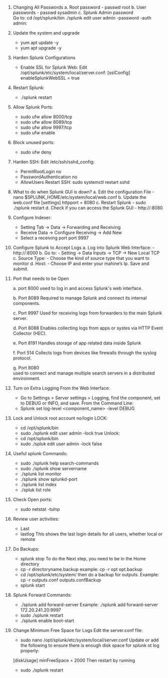1. Changing All Passwords
      a. Root password
            - passwd root
      b.  User passwords
            - passwd sysadmin
      c. Splunk Admin password   
Go to:  cd /opt/splunk/bin
./splunk edit user admin -password <NewPassword> -auth admin:<OldPassword>

2. Update the system and upgrade
      - yum apt update -y
      - yum apt upgrade -y

3. Harden Splunk Configurations
      - Enable SSL for Splunk Web:  Edit
/opt/splunk/etc/system/local/server.conf:
[sslConfig]
enableSplunkWebSSL = true

4. Restart Splunk:
     - ./splunk restart
 
5. Allow Splunk Ports:
     - sudo ufw allow 8000/tcp
     - sudo ufw allow 8089/tcp
     - sudo ufw allow 9997/tcp
     - sudo ufw enable

6. Block unused ports:
     - sudo ufw deny <port>

7. Harden SSH:  Edit /etc/ssh/sshd_config:
     - PermitRootLogin no
     - PasswordAuthentication no
     - AllowUsers <specific-user>
 Restart SSH:   sudo systemctl restart sshd

8. What to do when Splunk GUI is down?
     a. Edit the configuration File
          - nano $SPLUNK_HOME/etc/system/local/web.conf
     b. Update the web.conf  file
          [settings]
          httpport = 8080
     c. Restart Splunk
          - sudo ./splunk restart
     d. Check if you can access the Splunk GUI
          - http://<hostname or your ip>:8080

 9. Configure Indexer:
     - Setting Tab → Data → Forwarding and Receiving
     - Receive Data → Configure Receiving → Add New
     -  Select a receiving port port 9997 	

10. Configure Splunk to Accept Logs
     a. Log into Splunk Web Interface:
          - http://<splunk-server-ip>:8000
     b. Go to:
          - Setting → Data Inputs → TCP → New Local TCP
     c. Source Type:
          - Choose the kind of source type that you want to monitor
     d. Host: 
          - Choose IP and enter your mahine’s Ip.
     Save and submit.

11. Port that needs to be Open 

    a. port 8000
            used to log in and access Splunk's web interface.

    b. Port 8089
            Required to manage Splunk and connect its internal components.

    c. Port 9997
            Used for receiving logs from forwarders to the main Splunk server. 

    d. Port 8088
            Enables collecting logs from apps or systes via HTTP Event Collector (HEC).

    e. Port 8191
            Handles storage of app related data inside Splunk

    f. Port 514
            Collects logs from devices like firewalls through the syslog protocol.

    g. Port 8080            
            used to connect and manage multiple search servers in a distributed environment.

13. Turn on Extra Logging
From the Web Interface:
     - Go to Settings > Server settings > Logging, find the component, set to DEBUG or INFO, and save.
From the Command Line:
     - Splunk set log-level <component_name> -level DEBUG

14. Lock and Unlock root account no/login
LOCK:
     - cd /opt/splunk/bin
     - sudo ./splunk edit user admin -lock true
Unlock:
     - cd /opt/splunk/bin
     - sudo ./spluk edit user admin -lock false

15. Useful splunk Commands:
     - sudo ./splunk help search-commands
     - sudo ./splunk show servername
     - ./splunk list monitor
     - ./splunk show splunkd-port
     - ./splunk list index
     - ./spluk list role

16. Check Open ports:
     - sudo netstat -tulnp

17. Review user activities:
     - Last
     - lastlog       This shows the last login details for all users, whether local or remote

18. Do Backups:
     - splunk stop
To do the Next step, you need to be in the Home directory
     - cp -r <directory name> directoryname.backup      example: cp -r opt  opt.backup
     - cd /opt/splunk/etc/system/    then do a backup for outputs.
Example: cp -r outputs.conf   outputs.confBackup
     - splunk start

19. Splunk Forward Commands:
     - ./splunk add forward-server <ip address>
Example: ./splunk add forward-server 172.20.241.20:9997
     - sudo ./splunk restart
     - ./splunk enable boot-start

20. Change Minimum Free Space for Logs
 Edit the server.conf file:
     - sudo nano /opt/splunk/etc/system/local/server.conf
Update or add the following to ensure there is enough disk space for splunk ot log properly:

     [diskUsage]
     minFreeSpace = 2000     <or above>
  Then restart by running 
     - sudo ./splunk restart
